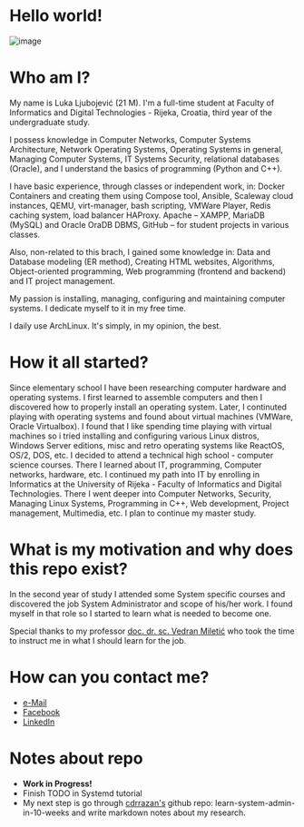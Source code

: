 # Hello world!
![image](https://user-images.githubusercontent.com/95573193/166239702-2eb69668-9cba-4b19-a8bd-3f54f6286aab.png)

# Who am I?
My name is Luka Ljubojević (21 M). I'm a full-time student at Faculty of Informatics and Digital Technologies - Rijeka, Croatia, third year of the undergraduate study.

I possess knowledge in Computer Networks, Computer Systems Architecture, Network Operating Systems, Operating Systems in general, Managing Computer Systems, IT Systems Security, relational databases (Oracle), and I understand the basics of programming (Python and C++).

I have basic experience, through classes or independent work, in: Docker Containers and creating them using Compose tool, Ansible, Scaleway cloud instances, QEMU, virt-manager, bash scripting, VMWare Player, Redis caching system, load balancer HAProxy. Apache – XAMPP, MariaDB (MySQL) and Oracle OraDB DBMS, GitHub – for student projects in various classes.

Also, non-related to this brach, I gained some knowledge in: Data and Database modeling (ER method), Creating HTML websites, Algorithms, Object-oriented programming, Web programming (frontend and backend) and IT project management.

My passion is installing, managing, configuring and maintaining computer systems. I dedicate myself to it in my free time.

I daily use ArchLinux. It's simply, in my opinion, the best.

# How it all started?
Since elementary school I have been researching computer hardware and operating systems. I first learned to assemble computers and then I discovered how to properly install an operating system. Later, I continuted playing with operating systems and found about virtual machines (VMWare, Oracle Virtualbox). I found that I like spending time playing with virtual machines so i tried installing and configuring various Linux distros, Windows Server editions, misc and retro operating systems like ReactOS, OS/2, DOS, etc. I decided to attend a technical high school - computer science courses. There I learned about IT, programming, Computer networks, hardware, etc. I continued my path into IT by enrolling in Informatics at the University of Rijeka - Faculty of Informatics and Digital Technologies. There I went deeper into Computer Networks, Security, Managing Linux Systems, Programming in C++, Web development, Project management, Multimedia, etc. I plan to continue my master study.

# What is my motivation and why does this repo exist?
In the second year of study I attended some System specific courses and discovered the job System Administrator and scope of his/her work. I found myself in that role so I started to learn what is needed to become one.

Special thanks to my professor [doc. dr. sc. Vedran Miletić](https://vedran.miletic.net/) who took the time to instruct me in what I should learn for the job.

# How can you contact me?
* [e-Mail](mailto:luka.ljubojevic01@gmail.com)
* [Facebook](https://www.facebook.com/luka.ljubojevic.946/)
* [LinkedIn](https://www.linkedin.com/in/luka-ljubojević-2bb4a5239/)

# Notes about repo
* **Work in Progress!**
* Finish TODO in Systemd tutorial
* My next step is go through [cdrrazan's](https://github.com/cdrrazan/learn-system-admin-in-10-weeks) github repo: learn-system-admin-in-10-weeks and write markdown notes about my research. 
